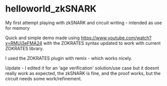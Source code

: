 # helloworld_zkSNARK
My first attempt playing with zkSNARK and circuit writing - intended as use for memory

Quick and simple demo made using https://www.youtube.com/watch?v=RMUj3eFMA24 with the ZOKRATES syntax updated to work with current ZOKRATES library.

I used the ZOKRATES plugin with remix - which works nicely. 

Update - I edited it for an 'age verification' solution/use case but it doesnt really work as expected, the zkSNARK is fine, and the proof works, but the circuit needs some work/refinement.
